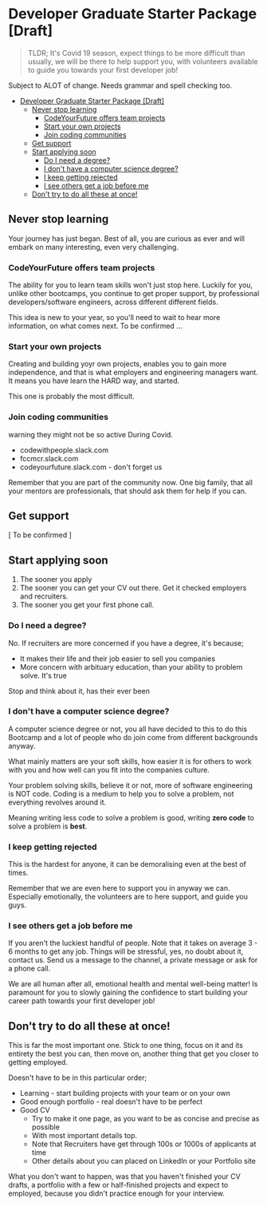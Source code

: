 # Developer Graduate Starter Package \[Draft\]

> TLDR; It's Covid 19 season, expect things to be more difficult than usually, we will be there to help support you, with volunteers available to guide you towards your first developer job!

Subject to ALOT of change. Needs grammar and spell checking too.

- [Developer Graduate Starter Package [Draft]](#developer-graduate-starter-package-draft)
  - [Never stop learning](#never-stop-learning)
    - [CodeYourFuture offers team projects](#codeyourfuture-offers-team-projects)
    - [Start your own projects](#start-your-own-projects)
    - [Join coding communities](#join-coding-communities)
  - [Get support](#get-support)
  - [Start applying soon](#start-applying-soon)
    - [Do I need a degree?](#do-i-need-a-degree)
    - [I don't have a computer science degree?](#i-dont-have-a-computer-science-degree)
    - [I keep getting rejected](#i-keep-getting-rejected)
    - [I see others get a job before me](#i-see-others-get-a-job-before-me)
  - [Don't try to do all these at once!](#dont-try-to-do-all-these-at-once)

## Never stop learning

Your journey has just began. Best of all, you are curious as ever and will embark on many interesting, even very challenging.

### CodeYourFuture offers team projects

The ability for you to learn team skills won't just stop here. Luckily for you, unlike other bootcamps, you continue to get proper support, by professional developers/software engineers, across different different fields.

This idea is new to your year, so you'll need to wait to hear more information, on what comes next. To be confirmed ...

### Start your own projects

Creating and building yoyr own projects, enables you to gain more independence, and that is what employers and engineering managers want. It means you have learn the HARD way, and started.

This one is probably the most difficult.

### Join coding communities

warning they might not be so active During Covid.

- codewithpeople.slack.com
- fccmcr.slack.com
- codeyourfuture.slack.com - don't forget us

Remember that you are part of the community now. One big family, that all your mentors are professionals, that should ask them for help if you can.

## Get support

\[ To be confirmed \]

## Start applying soon

1. The sooner you apply
2. The sooner you can get your CV out there. Get it checked employers and recruiters.
3. The sooner you get your first phone call.

### Do I need a degree?

No. If recruiters are more concerned if you have a degree, it's because;

- It makes their life and their job easier to sell you companies
- More concern with arbituary education, than your ability to problem solve. It's true

Stop and think about it, has their ever been

### I don't have a computer science degree?

A computer science degree or not, you all have decided to this to do this Bootcamp and a lot of people who do join come from different backgrounds anyway.

What mainly matters are your soft skills, how easier it is for others to work with you and how well can you fit into the companies culture.

Your problem solving skills, believe it or not, more of software engineering is NOT code. Coding is a medium to help you to solve a problem, not everything revolves around it.

Meaning writing less code to solve a problem is good, writing **zero code** to solve a problem is **best**.

### I keep getting rejected

This is the hardest for anyone, it can be demoralising even at the best of times.

Remember that we are even here to support you in anyway we can. Especially emotionally, the volunteers are to here support, and guide you guys.

### I see others get a job before me

If you aren't the luckiest handful of people. Note that it takes on average 3 - 6 months to get any job. Things will be stressful, yes, no doubt about it, contact us. Send us a message to the channel, a private message or ask for a phone call.

We are all human after all, emotional health and mental well-being matter! Is paramount for you to slowly gaining the confidence to start building your career path towards your first developer job!

## Don't try to do all these at once!

This is far the most important one. Stick to one thing, focus on it and its entirety the best you can, then move on, another thing that get you closer to getting employed.

Doesn't have to be in this particular order;

- Learning - start building projects with your team or on your own
- Good enough portfolio - real doesn't have to be perfect
- Good CV
  - Try to make it one page, as you want to be as concise and precise as possible
  - With most important details top.
  - Note that Recruiters have get through 100s or 1000s of applicants at time
  - Other details about you can placed on LinkedIn or your Portfolio site

What you don't want to happen, was that you haven't finished your CV drafts, a portfolio with a few or half-finished projects and expect to employed, because you didn't practice enough for your interview.
